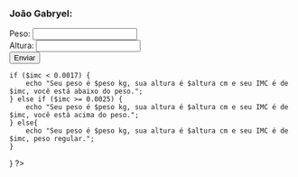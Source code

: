 ### João Gabryel:
<!DOCTYPE html>
<html lang="en">

<head>
    <meta charset="UTF-8">
    <meta name="viewport" content="width=device-width, initial-scale=1.0">
    <title>Document</title>
    <link href="https://cdn.jsdelivr.net/npm/bootstrap@5.3.1/dist/css/bootstrap.min.css" rel="stylesheet" integrity="sha384-4bw+/aepP/YC94hEpVNVgiZdgIC5+VKNBQNGCHeKRQN+PtmoHDEXuppvnDJzQIu9" crossorigin="anonymous">
</head>

<body>
    <script src="https://cdn.jsdelivr.net/npm/bootstrap@5.3.1/dist/js/bootstrap.bundle.min.js" integrity="sha384-HwwvtgBNo3bZJJLYd8oVXjrBZt8cqVSpeBNS5n7C8IVInixGAoxmnlMuBnhbgrkm" crossorigin="anonymous"></script>
    <div class="container">
        <form method="POST">
            <div class="mb-3">
                <label for="peso" class="form-label">Peso:</label>
                <input type="number" class="form-control" id="peso" name="peso">
            </div>
            <div class="mb-3">
                <label for="altura" class="form-label">Altura:</label>
                <input type="number" class="form-control" id="altura" name="altura">
            </div>
            <button type="submit" class="btn btn-primary">Enviar</button>
        </form>
    </div>
    <?php
if (isset($_POST["peso"]) && isset($_POST["altura"])) {
    $peso = $_POST["peso"];
    $altura = $_POST["altura"];
    $imc = $peso / ($altura * $altura);

    if ($imc < 0.0017) {
        echo "Seu peso é $peso kg, sua altura é $altura cm e seu IMC é de $imc, você está abaixo do peso.";
    } else if ($imc >= 0.0025) {
        echo "Seu peso é $peso kg, sua altura é $altura cm e seu IMC é de $imc, você está acima do peso.";
    } else{
        echo "Seu peso é $peso kg, sua altura é $altura cm e seu IMC é de $imc, peso regular.";
    }
}
?>
</body>

</html>